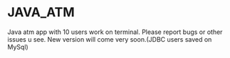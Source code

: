 # JAVA_ATM
Java atm app with 10 users work on terminal.
Please report bugs or other issues u see.
New version will come very soon.(JDBC users saved on MySql)

